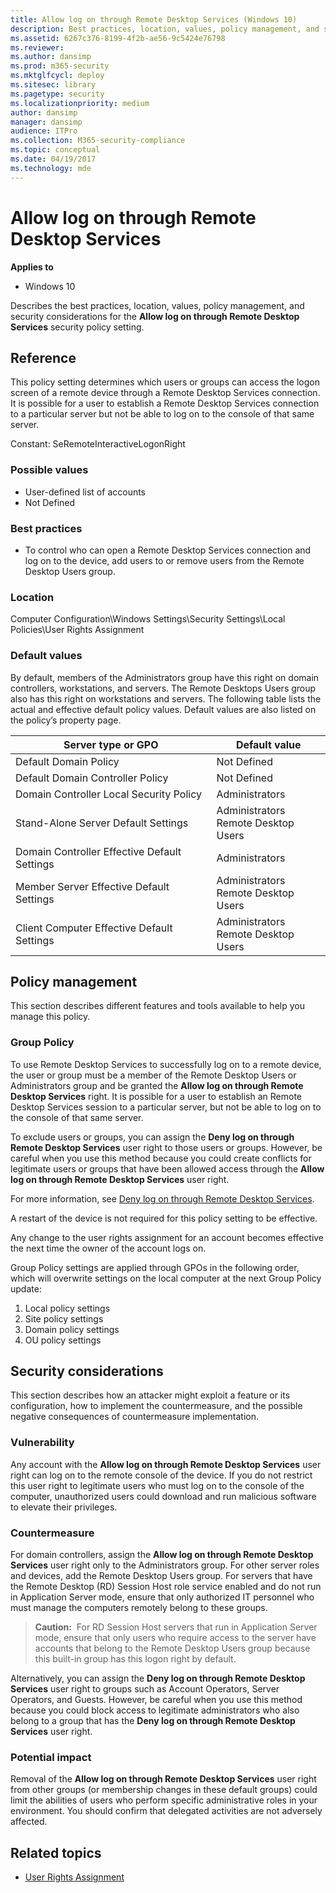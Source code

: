 ```yaml
---
title: Allow log on through Remote Desktop Services (Windows 10)
description: Best practices, location, values, policy management, and security considerations for the security policy setting, Allow log on through Remote Desktop Services.
ms.assetid: 6267c376-8199-4f2b-ae56-9c5424e76798
ms.reviewer: 
ms.author: dansimp
ms.prod: m365-security
ms.mktglfcycl: deploy
ms.sitesec: library
ms.pagetype: security
ms.localizationpriority: medium
author: dansimp
manager: dansimp
audience: ITPro
ms.collection: M365-security-compliance
ms.topic: conceptual
ms.date: 04/19/2017
ms.technology: mde
---
```


# Allow log on through Remote Desktop Services

**Applies to**
-   Windows 10

Describes the best practices, location, values, policy management, and security considerations for the **Allow log on through Remote Desktop Services** security policy setting.

## Reference

This policy setting determines which users or groups can access the logon screen of a remote device through a Remote Desktop Services connection. It is possible for a user to establish a Remote Desktop Services connection to a particular server but not be able to log on to the console of that same server.

Constant: SeRemoteInteractiveLogonRight

### Possible values

-   User-defined list of accounts
-   Not Defined

### Best practices

-   To control who can open a Remote Desktop Services connection and log on to the device, add users to or remove users from the Remote Desktop Users group.

### Location

Computer Configuration\\Windows Settings\\Security Settings\\Local Policies\\User Rights Assignment

### Default values

By default, members of the Administrators group have this right on domain controllers, workstations, and servers. The Remote Desktops Users group also has this right on workstations and servers.
The following table lists the actual and effective default policy values. Default values are also listed on the policy’s property page.


| Server type or GPO | Default value |
| - | - |
| Default Domain Policy | Not Defined |
| Default Domain Controller Policy | Not Defined |
| Domain Controller Local Security Policy | Administrators |
| Stand-Alone Server Default Settings | Administrators<br>Remote Desktop Users | 
| Domain Controller Effective Default Settings | Administrators | 
| Member Server Effective Default Settings | Administrators<br>Remote Desktop Users |
| Client Computer Effective Default Settings | Administrators<br>Remote Desktop Users |
 
## Policy management

This section describes different features and tools available to help you manage this policy.

### Group Policy

To use Remote Desktop Services to successfully log on to a remote device, the user or group must be a member of the Remote Desktop Users or Administrators group and be granted the **Allow log on through Remote Desktop Services** right. It is possible for a user to establish an Remote Desktop Services session to a particular server, but not be able to log on to the console of that same server.

To exclude users or groups, you can assign the **Deny log on through Remote Desktop Services** user right to those users or groups. However, be careful when you use this method because you could create conflicts for legitimate users or groups that have been allowed access through the **Allow log on through Remote Desktop Services** user right.

For more information, see [Deny log on through Remote Desktop Services](deny-log-on-through-remote-desktop-services.md).

A restart of the device is not required for this policy setting to be effective.

Any change to the user rights assignment for an account becomes effective the next time the owner of the account logs on.

Group Policy settings are applied through GPOs in the following order, which will overwrite settings on the local computer at the next Group Policy update:

1.  Local policy settings
2.  Site policy settings
3.  Domain policy settings
4.  OU policy settings

## Security considerations

This section describes how an attacker might exploit a feature or its configuration, how to implement the countermeasure, and the possible negative consequences of countermeasure implementation.

### Vulnerability

Any account with the **Allow log on through Remote Desktop Services** user right can log on to the remote console of the device. If you do not restrict this user right to legitimate users who must log on to the console of the computer, unauthorized users could download and run malicious software to elevate their privileges.

### Countermeasure

For domain controllers, assign the **Allow log on through Remote Desktop Services** user right only to the Administrators group. For other server roles and devices, add the Remote Desktop Users group. For servers that have the Remote Desktop (RD) Session Host role service enabled and do not run in Application Server mode, ensure that only authorized IT personnel who must manage the computers remotely belong to these groups.

> **Caution:**  For RD Session Host servers that run in Application Server mode, ensure that only users who require access to the server have accounts that belong to the Remote Desktop Users group because this built-in group has this logon right by default.
 
Alternatively, you can assign the **Deny log on through Remote Desktop Services** user right to groups such as Account Operators, Server Operators, and Guests. However, be careful when you use this method because you could block access to legitimate administrators who also belong to a group that has the **Deny log on through Remote Desktop Services** user right.

### Potential impact

Removal of the **Allow log on through Remote Desktop Services** user right from other groups (or membership changes in these default groups) could limit the abilities of users who perform specific administrative roles in your environment. You should confirm that delegated activities are not adversely affected.

## Related topics

- [User Rights Assignment](user-rights-assignment.md)
 
 
